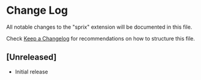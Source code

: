 # Change Log

All notable changes to the "sprix" extension will be documented in this file.

Check [Keep a Changelog](http://keepachangelog.com/) for recommendations on how to structure this file.

## [Unreleased]

- Initial release